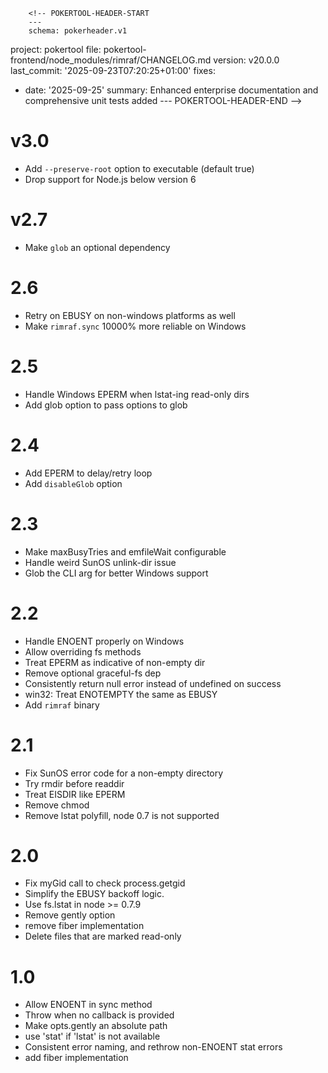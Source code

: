         <!-- POKERTOOL-HEADER-START
        ---
        schema: pokerheader.v1
project: pokertool
file: pokertool-frontend/node_modules/rimraf/CHANGELOG.md
version: v20.0.0
last_commit: '2025-09-23T07:20:25+01:00'
fixes:
- date: '2025-09-25'
  summary: Enhanced enterprise documentation and comprehensive unit tests added
        ---
        POKERTOOL-HEADER-END -->
# v3.0

- Add `--preserve-root` option to executable (default true)
- Drop support for Node.js below version 6

# v2.7

- Make `glob` an optional dependency

# 2.6

- Retry on EBUSY on non-windows platforms as well
- Make `rimraf.sync` 10000% more reliable on Windows

# 2.5

- Handle Windows EPERM when lstat-ing read-only dirs
- Add glob option to pass options to glob

# 2.4

- Add EPERM to delay/retry loop
- Add `disableGlob` option

# 2.3

- Make maxBusyTries and emfileWait configurable
- Handle weird SunOS unlink-dir issue
- Glob the CLI arg for better Windows support

# 2.2

- Handle ENOENT properly on Windows
- Allow overriding fs methods
- Treat EPERM as indicative of non-empty dir
- Remove optional graceful-fs dep
- Consistently return null error instead of undefined on success
- win32: Treat ENOTEMPTY the same as EBUSY
- Add `rimraf` binary

# 2.1

- Fix SunOS error code for a non-empty directory
- Try rmdir before readdir
- Treat EISDIR like EPERM
- Remove chmod
- Remove lstat polyfill, node 0.7 is not supported

# 2.0

- Fix myGid call to check process.getgid
- Simplify the EBUSY backoff logic.
- Use fs.lstat in node >= 0.7.9
- Remove gently option
- remove fiber implementation
- Delete files that are marked read-only

# 1.0

- Allow ENOENT in sync method
- Throw when no callback is provided
- Make opts.gently an absolute path
- use 'stat' if 'lstat' is not available
- Consistent error naming, and rethrow non-ENOENT stat errors
- add fiber implementation
